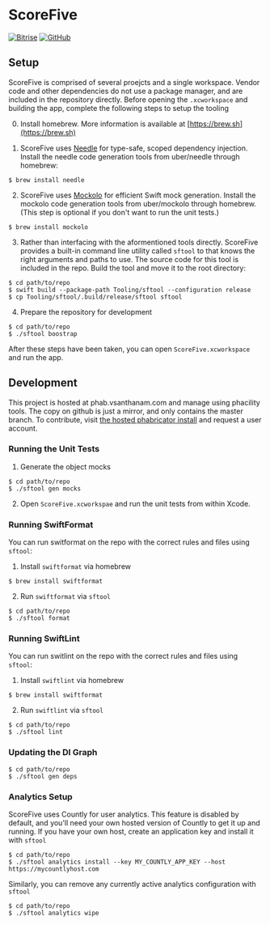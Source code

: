 #  ScoreFive
[![Bitrise](https://img.shields.io/bitrise/fe59272550a1b3ee/master?label=build&token=7qUOrruzIv3Ca3ntoOoHvw)](https://app.bitrise.io/app/fe59272550a1b3ee)
[![GitHub](https://img.shields.io/github/license/vsanthanam/scorefive-2)](https://opensource.org/licenses/MIT)

## Setup

ScoreFive is comprised of several proejcts and a single workspace.
Vendor code and other dependencies do not use a package manager, and are included in the repository directly.
Before opening the `.xcworkspace` and building the app, complete the following steps to setup the tooling

0. Install homebrew. More information is available at [https://brew.sh](https://brew.sh)

1. ScoreFive uses [Needle](https://www.github.com/uber/needle) for type-safe, scoped dependency injection. Install the needle code generation tools from uber/needle through homebrew:

```
$ brew install needle
```

2. ScoreFive uses [Mockolo](https://www.github.com/uber/mockolo) for efficient Swift mock generation. Install the mockolo code generation tools from uber/mockolo through homebrew. (This step is optional if you don't want to run the unit tests.)

```
$ brew install mockolo
```

3. Rather than interfacing with the aformentioned tools directly. ScoreFive provides a built-in command line utility called `sftool` to that knows the right arguments and paths to use. The source code for this tool is included in the repo. Build the tool and move it to the root directory:

```
$ cd path/to/repo
$ swift build --package-path Tooling/sftool --configuration release
$ cp Tooling/sftool/.build/release/sftool sftool
```

4. Prepare the repository for development

```
$ cd path/to/repo
$ ./sftool boostrap
```

After these steps have been taken, you can open `ScoreFive.xcworkspace` and run the app.

## Development

This project is hosted at phab.vsanthanam.com and manage using phacility tools. The copy on github is just a mirror, and only contains the master branch. To contribute, visit [the hosted phabricator install](https://phab.vsanthanam.com) and request a user account.

### Running the Unit Tests

1. Generate the object mocks 

```
$ cd path/to/repo
$ ./sftool gen mocks
```

2. Open `ScoreFive.xcworkspae` and run the unit tests from within Xcode.

### Running SwiftFormat

You can run switformat on the repo with the correct rules and files using `sftool`:

1. Install `swiftformat` via homebrew

```
$ brew install swiftformat
```

2. Run `swiftformat` via `sftool`

```
$ cd path/to/repo
$ ./sftool format
```

### Running SwiftLint

You can run switlint on the repo with the correct rules and files using `sftool`:

1. Install `swiftlint` via homebrew

```
$ brew install swiftformat
```

2. Run `swiftlint` via `sftool`


```
$ cd path/to/repo
$ ./sftool lint
```


### Updating the DI Graph

```
$ cd path/to/repo
$ ./sftool gen deps
```

### Analytics Setup

ScoreFive uses Countly for user analytics. This feature is disabled by default, and you'll need your own hosted version of Countly to get it up and running.
If you have your own host, create an application key and install it with `sftool`

```
$ cd path/to/repo
$ ./sftool analytics install --key MY_COUNTLY_APP_KEY --host https://mycountlyhost.com
```

Similarly, you can remove any currently active analytics configuration with `sftool`

```
$ cd path/to/repo
$ ./sftool analytics wipe
```
